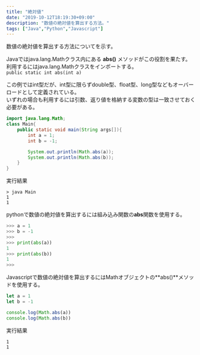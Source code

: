 ```yaml
---
title: "絶対値"
date: "2019-10-12T18:19:30+09:00"
description: "数値の絶対値を算出する方法。"
tags: ["Java","Python","Javascript"]
---
```


数値の絶対値を算出する方法についてを示す。

<div class="note_content_by_programming_language" id="note_content_Java">

Javaではjava.lang.Mathクラス内にある **abs()** メソッドがこの役割を果たす。   
利用するにはjava.lang.Mathクラスをインポートする。  
`public static int abs(int a)`  

この例ではint型だが、int型に限らずdouble型、float型、long型などもオーバーロードとして定義されている。  
いずれの場合も利用するには引数、返り値を格納する変数の型は一致させておく必要がある。 

```java
import java.lang.Math;
class Main{
    public static void main(String args[]){
        int a = 1;
        int b = -1;

        System.out.println(Math.abs(a));
        System.out.println(Math.abs(b));
    }
}
```

実行結果

```
> java Main
1
1
```

</div>
<div class="note_content_by_programming_language" id="note_content_Python">

pythonで数値の絶対値を算出するには組み込み関数の**abs**関数を使用する。

```python
>>> a = 1
>>> b = -1
>>> 
>>> print(abs(a))
1
>>> print(abs(b))
1
>>>
```

</div>
<div class="note_content_by_programming_language" id="note_content_Javascript">

Javascriptで数値の絶対値を算出するにはMathオブジェクトの**abs()**メソッドを使用する。

```javascript
let a = 1
let b = -1

console.log(Math.abs(a))
console.log(Math.abs(b))
```

実行結果

```
1
1
```

</div>

